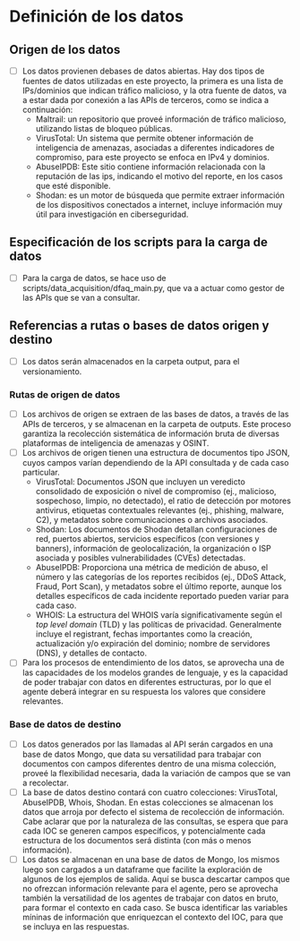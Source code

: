 # Definición de los datos

## Origen de los datos

- [ ] Los datos provienen debases de datos abiertas. Hay dos tipos de fuentes de datos utilizadas en este proyecto, la primera es una lista de IPs/dominios que indican tráfico malicioso, y la otra fuente de datos, va a estar dada por conexión a las APIs de terceros, como se indica a continuación:
  - Maltrail: un repositorio que proveé información de tráfico malicioso, utilizando listas de bloqueo públicas.
  - VirusTotal: Un sistema que permite obtener información de inteligencia de amenazas, asociadas a diferentes indicadores de compromiso, para este proyecto se enfoca en IPv4 y dominios.
  - AbuseIPDB: Este sitio contiene información relacionada con la reputación de las ips, indicando el motivo del reporte, en los casos que esté disponible. 
  - Shodan: es un motor de búsqueda que permite extraer información de los dispositivos conectados a internet, incluye información muy útil para investigación en ciberseguridad.  

## Especificación de los scripts para la carga de datos

- [ ] Para la carga de datos, se hace uso de scripts/data_acquisition/dfaq_main.py, que va a actuar como gestor de las APIs que se van a consultar. 

## Referencias a rutas o bases de datos origen y destino

- [ ] Los datos serán almacenados en la carpeta output, para el versionamiento.

### Rutas de origen de datos

- [ ] Los archivos de origen se extraen de las bases de datos, a través de las APIs de terceros, y se almacenan en la carpeta de outputs. Este proceso garantiza la recolección sistemática de información bruta de diversas plataformas de inteligencia de amenazas y OSINT.
- [ ] Los archivos de origen tienen una estructura de documentos tipo JSON, cuyos campos varían dependiendo de la API consultada y de cada caso particular. 
  - VirusTotal: Documentos JSON que incluyen un veredicto consolidado de exposición o nivel de compromiso (ej., malicioso, sospechoso, limpio, no detectado), el ratio de detección por motores antivirus, etiquetas contextuales relevantes (ej., phishing, malware, C2), y metadatos sobre comunicaciones o archivos asociados.
  - Shodan: Los documentos de Shodan detallan configuraciones de red, puertos abiertos, servicios específicos (con versiones y banners), información de geolocalización, la organización o ISP asociada y posibles vulnerabilidades (CVEs) detectadas.
  - AbuseIPDB: Proporciona una métrica de medición de abuso, el número y las categorías de los reportes recibidos (ej., DDoS Attack, Fraud, Port Scan), y metadatos sobre el último reporte, aunque los detalles específicos de cada incidente reportado pueden variar para cada caso.
  - WHOIS: La estructura del WHOIS varía significativamente según el _top level domain_ (TLD) y las políticas de privacidad. Generalmente incluye el registrant, fechas importantes como la creación, actualización y/o expiración del dominio; nombre de servidores (DNS), y detalles de contacto.
- [ ] Para los procesos de entendimiento de los datos, se aprovecha una de las capacidades de los modelos grandes de lenguaje, y es la capacidad de poder trabajar con datos en diferentes estructuras, por lo que el agente deberá integrar en su respuesta los valores que considere relevantes.

### Base de datos de destino

- [ ] Los datos generados por las llamadas al API serán cargados en una base de datos Mongo, que data su versatilidad para trabajar con documentos con campos diferentes dentro de una misma colección, proveé la flexibilidad necesaria, dada la variación de campos que se van a recolectar.
- [ ] La base de datos destino contará con cuatro colecciones: VirusTotal, AbuseIPDB, Whois, Shodan. En estas colecciones se almacenan los datos que arroja por defecto el sistema de recolección de información. Cabe aclarar que por la naturaleza de las consultas, se espera que para cada IOC se generen campos específicos, y potencialmente cada estructura de los documentos será distinta (con más o menos información).
- [ ] Los datos se almacenan en una base de datos de Mongo, los mismos luego son cargados a un dataframe que facilite la exploración de algunos de los ejemplos de salida. Aquí se busca descartar campos que no ofrezcan información relevante para el agente, pero se aprovecha también la versatilidad de los agentes de trabajar con datos en bruto, para formar el contexto en cada caso. Se busca identificar las variables míninas de información que enriquezcan el contexto del IOC, para que se incluya en las respuestas.
